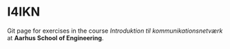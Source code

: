 # I4IKN

Git page for exercises in the course *Introduktion til kommunikationsnetværk* at **Aarhus School of Engineering**.
